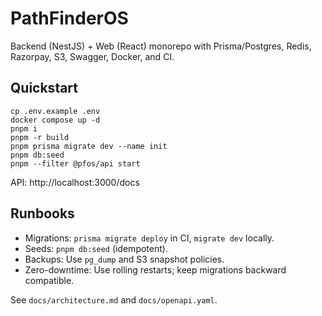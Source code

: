# PathFinderOS

Backend (NestJS) + Web (React) monorepo with Prisma/Postgres, Redis, Razorpay, S3, Swagger, Docker, and CI.

## Quickstart
```
cp .env.example .env
docker compose up -d
pnpm i
pnpm -r build
pnpm prisma migrate dev --name init
pnpm db:seed
pnpm --filter @pfos/api start
```

API: http://localhost:3000/docs

## Runbooks
- Migrations: `prisma migrate deploy` in CI, `migrate dev` locally.
- Seeds: `pnpm db:seed` (idempotent).
- Backups: Use `pg_dump` and S3 snapshot policies.
- Zero-downtime: Use rolling restarts; keep migrations backward compatible.

See `docs/architecture.md` and `docs/openapi.yaml`.
